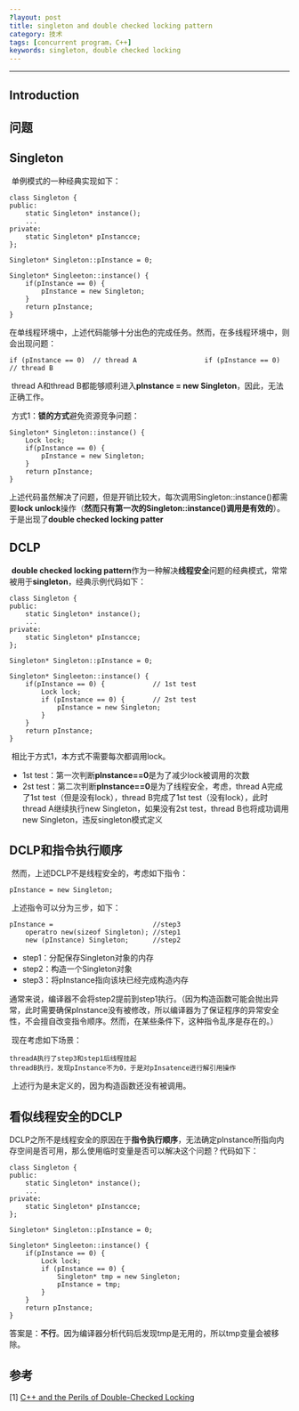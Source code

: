 ```yaml
---
?layout: post
title: singleton and double checked locking pattern
category: 技术
tags: [concurrent program，C++]
keywords: singleton, double checked locking
---
```


---

## Introduction

## 问题

## Singleton

​	单例模式的一种经典实现如下：

```
class Singleton {
public:
	static Singleton* instance();
	...
private:
	static Singleton* pInstancce;
};

Singleton* Singleton::pInstance = 0;

Singleton* Singleeton::instance() {
    if(pInstance == 0) {
    	pInstance = new Singleton;
    }
    return pInstance;
}
```

​	在单线程环境中，上述代码能够十分出色的完成任务。然而，在多线程环境中，则会出现问题：

```
if (pInstance == 0)  // thread A                 if (pInstance == 0) // thread B
```

​	thread A和thread B都能够顺利进入**pInstance = new Singleton**，因此，无法正确工作。

​	方式1：**锁的方式**避免资源竞争问题：

```
Singleton* Singleton::instance() {
	Lock lock;
    if(pInstance == 0) {
    	pInstance = new Singleton;
    }
    return pInstance;
}
```

​	上述代码虽然解决了问题，但是开销比较大，每次调用Singleton::instance()都需要**lock unlock**操作（**然而只有第一次的Singleton::instance()调用是有效的**）。于是出现了**double checked locking patter**

## DCLP

​	**double checked locking pattern**作为一种解决**线程安全**问题的经典模式，常常被用于**singleton**，经典示例代码如下：

```
class Singleton {
public:
	static Singleton* instance();
	...
private:
	static Singleton* pInstancce;
};

Singleton* Singleton::pInstance = 0;

Singleton* Singleeton::instance() {
    if(pInstance == 0) {			// 1st test
        Lock lock;
        if (pInstance == 0) {		// 2st test
            pInstance = new Singleton;
        }
    }
    return pInstance;
}
```

​	相比于方式1，本方式不需要每次都调用lock。

- 1st test：第一次判断**pInstance==0**是为了减少lock被调用的次数
- 2st test：第二次判断**pInstance==0**是为了线程安全，考虑，thread A完成了1st test（但是没有lock），thread B完成了1st test（没有lock），此时thread A继续执行new Singleton，如果没有2st test，thread B也将成功调用new Singleton，违反singleton模式定义

## DCLP和指令执行顺序

​	然而，上述DCLP不是线程安全的，考虑如下指令：

```
pInstance = new Singleton;
```

​	上述指令可以分为三步，如下：

```
pInstance = 						//step3
	operatro new(sizeof Singleton);	//step1
	new (pInstance) Singleton;		//step2
```

- step1：分配保存Singleton对象的内存
- step2：构造一个Singleton对象
- step3：将pInstance指向该块已经完成构造内存

​        通常来说，编译器不会将step2提前到step1执行。（因为构造函数可能会抛出异常，此时需要确保pInstance没有被修改，所以编译器为了保证程序的异常安全性，不会擅自改变指令顺序。然而，在某些条件下，这种指令乱序是存在的。）

​	现在考虑如下场景：

```
threadA执行了step3和step1后线程挂起
threadB执行，发现pInstance不为0，于是对pInsatence进行解引用操作
```

​	上述行为是未定义的，因为构造函数还没有被调用。

## 看似线程安全的DCLP

​	DCLP之所不是线程安全的原因在于**指令执行顺序**，无法确定pInstance所指向内存空间是否可用，那么使用临时变量是否可以解决这个问题？代码如下：

```
class Singleton {
public:
	static Singleton* instance();
	...
private:
	static Singleton* pInstancce;
};

Singleton* Singleton::pInstance = 0;

Singleton* Singleeton::instance() {
    if(pInstance == 0) {		
        Lock lock;
        if (pInstance == 0) {	
        	Singleton* tmp = new Singleton;
            pInstance = tmp;
        }
    }
    return pInstance;
}
```

​	答案是：**不行**。因为编译器分析代码后发现tmp是无用的，所以tmp变量会被移除。

## 参考

[1] [C++ and the Perils of Double-Checked Locking](https://https://www.aristeia.com/Papers/DDJ_Jul_Aug_2004_revised.pdf)

